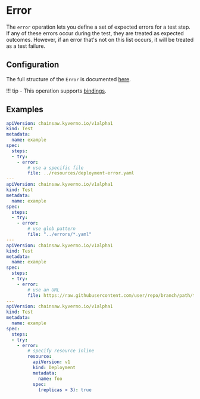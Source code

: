 # Error

The `error` operation lets you define a set of expected errors for a test step.
If any of these errors occur during the test, they are treated as expected outcomes.
However, if an error that's not on this list occurs, it will be treated as a test failure.

## Configuration

The full structure of the `Error` is documented [here](../reference/apis/chainsaw.v1alpha1.md#chainsaw-kyverno-io-v1alpha1-Error).

!!! tip
    - This operation supports [bindings](../general/bindings.md).

## Examples

```yaml
apiVersion: chainsaw.kyverno.io/v1alpha1
kind: Test
metadata:
  name: example
spec:
  steps:
  - try:
    - error:
        # use a specific file
        file: ../resources/deployment-error.yaml
---
apiVersion: chainsaw.kyverno.io/v1alpha1
kind: Test
metadata:
  name: example
spec:
  steps:
  - try:
    - error:
        # use glob pattern
        file: "../errors/*.yaml"
---
apiVersion: chainsaw.kyverno.io/v1alpha1
kind: Test
metadata:
  name: example
spec:
  steps:
  - try:
    - error:
        # use an URL
        file: https://raw.githubusercontent.com/user/repo/branch/path/to/deployment-error.yaml
---
apiVersion: chainsaw.kyverno.io/v1alpha1
kind: Test
metadata:
  name: example
spec:
  steps:
  - try:
    - error:
        # specify resource inline
        resource:
          apiVersion: v1
          kind: Deployment
          metadata:
            name: foo
          spec:
            (replicas > 3): true
```
